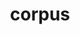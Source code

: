 ---
title: corpus
meaning: body
ch: body
pos: nounthird
genitive: corporis
abbgender: n.
abbgender2: neut.
gender: neuter
declension: third
derivative: corporate, corporeal
---